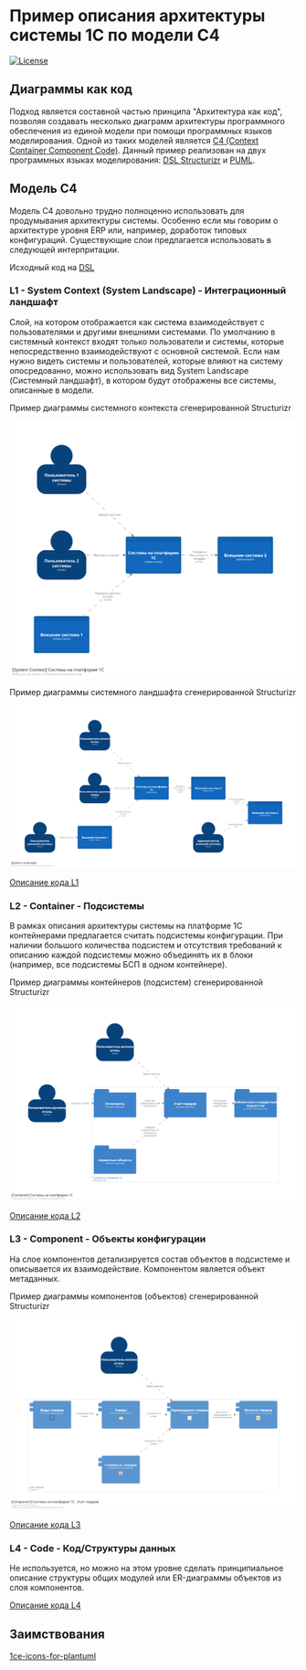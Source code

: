 # Пример описания архитектуры системы 1С по модели C4

[![License](https://img.shields.io/github/license/ivanmolodec/c4-1c-example?style=badge)](https://github.com/ivanmolodec/c4-1c-example/blob/develop/LICENSE)

## Диаграммы как код

Подход является составной частью принципа "Архитектура как код", позволяя создавать несколько диаграмм архитектуры программного обеспечения из единой модели при помощи программных языков моделирования. Одной из таких моделей является [C4 (Context Container Component Code)](https://c4model.com/). Данный пример реализован на двух программных языках моделирования: [DSL Structurizr](https://structurizr.com/dsl) и [PUML](https://plantuml.com/).

## Модель C4

Модель С4 довольно трудно полноценно использовать для продумывания архитектуры системы. Особенно если мы говорим о архитектуре уровня ERP или, например, доработок типовых конфигураций. Существующие слои предлагается использовать в следующей интерпритации.

Исходный код на [DSL](dsl)

### L1 - System Context (System Landscape) - Интеграционный ландшафт

Слой, на котором отображается как система взаимодействует с пользователями и другими внешними системами. По умолчанию в системный контекст входят только пользователи и системы, которые непосредственно взаимодействуют с основной системой. Если нам нужно видеть системы и пользователей, которые влияют на систему опосредованно, можно использовать вид System Landscape (Системный ландшафт), в котором будут отображены все системы, описанные в модели.

Пример диаграммы системного контекста сгенерированной Structurizr

![image](docs/img/structurizrSystemContext.png)

Пример диаграммы системного ландшафта сгенерированной Structurizr

![image](docs/img/structurizrSystemLandscape.png)

[Описание кода L1](docs/L1SystemContext.md)

### L2 - Container - Подсистемы

В рамках описания архитектуры системы на платформе 1С контейнерами предлагается считать подсистемы конфигурации. При наличии большого количества подсистем и отсутствия требований к описанию каждой подсистемы можно объединять их в блоки (например, все подсистемы БСП в одном контейнере).

Пример диаграммы контейнеров (подсистем) сгенерированной Structurizr

![image](docs/img/structurizrContainer.png)

[Описание кода L2](docs/L2Container.md)

### L3 - Component - Объекты конфигурации

На слое компонентов детализируется состав объектов в подсистеме и описывается их взаимодействие. Компонентом является объект метаданных.

Пример диаграммы компонентов (объектов) сгенерированной Structurizr

![image](docs/img/structurizrComponent.png)

[Описание кода L3](docs/L3Component.md)

### L4 - Code - Код/Структуры данных

Не используется, но можно на этом уровне сделать принципиальное описание структуры общих модулей или ER-диаграммы объектов из слоя компонентов.

[Описание кода L4](docs/L4Code.md)

## Заимствования

[1ce-icons-for-plantuml](https://github.com/ovcharenko-di/1ce-icons-for-plantuml)
